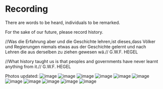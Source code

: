 # Recording

There are words to be heard, individuals to be remarked.

For the sake of our future, please record history.


//Was die Erfahrung aber und die Geschichte lehren,ist dieses,dass Völker und Regierungen niemals etwas aus der Geschichte gelernt und nach Lehren die aus derselben zu ziehen gewesen wä.//
G.W.F. HEGEL

//What history taught us is that peoples and governments have never learnt anything from it.//
G.W.F. HEGEL

Photos updated:
![image](https://github.com/yichuan-00/kitsch.GitHub.io/blob/master/QQ图片20200202162905.jpg)
![image](https://github.com/yichuan-00/kitsch.GitHub.io/blob/master/QQ图片20200202162908.jpg)
![image](https://github.com/yichuan-00/kitsch.GitHub.io/blob/master/QQ图片20200202162911.jpg)
![image](https://github.com/yichuan-00/kitsch.GitHub.io/blob/master/QQ图片20200202162914.jpg)
![image](https://github.com/yichuan-00/kitsch.GitHub.io/blob/master/QQ图片20200202162917.jpg)
![image](https://github.com/yichuan-00/kitsch.GitHub.io/blob/master/QQ图片20200202162919.jpg)
![image](https://github.com/yichuan-00/kitsch.GitHub.io/blob/master/QQ图片20200202162922.jpg)
![image](https://github.com/yichuan-00/kitsch.GitHub.io/blob/master/QQ图片20200202162924.jpg)
![image](https://github.com/yichuan-00/kitsch.GitHub.io/blob/master/QQ图片20200202162926.jpg)
![image](https://github.com/yichuan-00/kitsch.GitHub.io/blob/master/QQ图片20200202162928.jpg)
![image](https://github.com/yichuan-00/kitsch.GitHub.io/blob/master/QQ图片20200202162939.jpg)

